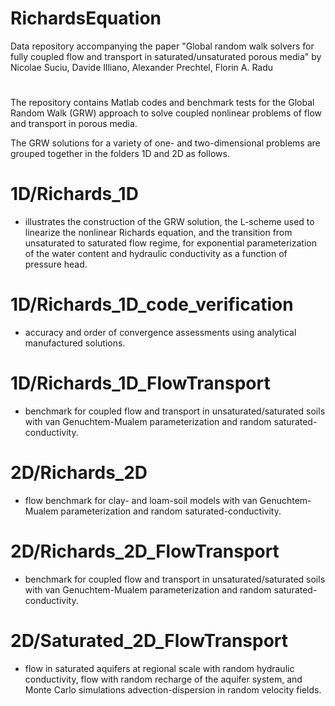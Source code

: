 # RichardsEquation
Data repository accompanying the paper "Global random walk solvers for fully coupled flow and transport in saturated/unsaturated porous media" by Nicolae Suciu, Davide Illiano, Alexander Prechtel, Florin A. Radu
# #
The repository contains Matlab codes and benchmark tests for the Global Random Walk (GRW) approach to solve coupled nonlinear problems of flow and transport in porous media.

The GRW solutions for a variety of one- and two-dimensional problems are grouped together in the folders 1D and 2D as follows.
#
# 1D/Richards_1D
- illustrates the construction of the GRW solution, the L-scheme used to linearize the nonlinear Richards equation, and the transition from unsaturated to saturated flow regime, for exponential parameterization of the water content and hydraulic conductivity as a function of pressure head.
# 1D/Richards_1D_code_verification
- accuracy and order of convergence assessments using analytical manufactured solutions.
# 1D/Richards_1D_FlowTransport
- benchmark for coupled flow and transport in unsaturated/saturated soils with van Genuchtem-Mualem parameterization and random saturated-conductivity.
#
# 2D/Richards_2D
- flow benchmark for clay- and loam-soil models with van Genuchtem-Mualem parameterization and random saturated-conductivity.
# 2D/Richards_2D_FlowTransport
- benchmark for coupled flow and transport in unsaturated/saturated soils with van Genuchtem-Mualem parameterization and random saturated-conductivity.
# 2D/Saturated_2D_FlowTransport
- flow in saturated aquifers at regional scale with random hydraulic conductivity, flow with random recharge of the aquifer system, and Monte Carlo simulations advection-dispersion in random velocity fields.
